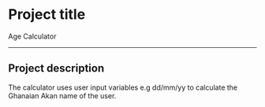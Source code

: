 # Project title

Age Calculator

---

## Project description

The calculator uses user input variables e.g dd/mm/yy to calculate the Ghanaian Akan name of the user.

